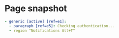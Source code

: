 # Page snapshot

```yaml
- generic [active] [ref=e1]:
  - paragraph [ref=e5]: Checking authentication...
  - region "Notifications Alt+T"
```